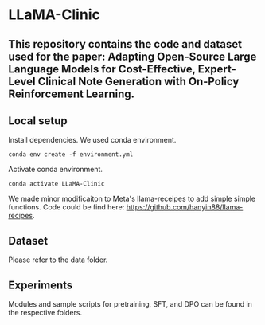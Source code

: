 # LLaMA-Clinic

## This repository contains the code and dataset used for the paper: Adapting Open-Source Large Language Models for Cost-Effective, Expert-Level Clinical Note Generation with On-Policy Reinforcement Learning. 

## Local setup
Install dependencies. We used conda environment.
```
conda env create -f environment.yml
```
Activate conda environment.
```
conda activate LLaMA-Clinic
```

We made minor modificaiton to Meta's llama-receipes to add simple simple functions. Code could be find here: https://github.com/hanyin88/llama-recipes.

## Dataset
Please refer to the data folder. 

## Experiments
Modules and sample scripts for pretraining, SFT, and DPO can be found in the respective folders. 